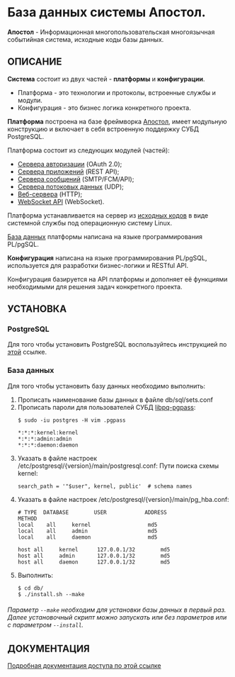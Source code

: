# База данных системы **Апостол**.

**Апостол** - Информационная многопользовательская многоязычная событийная система, исходные коды базы данных.

ОПИСАНИЕ
-

**Система** состоит из двух частей - **платформы** и **конфигурации**.

- Платформа - это технологии и протоколы, встроенные службы и модули.
- Конфигурация - это бизнес логика конкретного проекта.

**Платформа** построена на базе фреймворка [Апостол](https://github.com/ufocomp/apostol), имеет модульную конструкцию и включает в себя встроенную поддержку СУБД PostgreSQL.

Платформа состоит из следующих модулей (частей):

- [Сервера авторизации](https://github.com/ufocomp/module-AuthServer) (OAuth 2.0);
- [Сервера приложений](https://github.com/ufocomp/module-AppServer) (REST API);
- [Сервера сообщений](https://github.com/ufocomp/process-MessageServer) (SMTP/FCM/API);
- [Сервера потоковых данных](https://github.com/ufocomp/process-StreamServer) (UDP);
- [Веб-сервера](https://github.com/ufocomp/module-WebServer) (HTTP);
- [WebSocket API](https://github.com/ufocomp/module-WebSocketAPI) (WebSocket).

Платформа устанавливается на сервер из [исходных кодов](https://github.com/ufocomp/apostol-aws) в виде системной службы под операционную систему Linux.

[База данных](https://github.com/ufocomp/db-platform) платформы написана на языке программирования PL/pgSQL.

**Конфигурация** написана на языке программирования PL/pgSQL, используется для разработки бизнес-логики и RESTful API.

Конфигурация базируется на API платформы и дополняет её функциями необходимыми для решения задач конкретного проекта.

УСТАНОВКА
-

### PostgreSQL

Для того чтобы установить PostgreSQL воспользуйтесь инструкцией по [этой](https://www.postgresql.org/download/) ссылке.

### База данных

Для того чтобы установить базу данных необходимо выполнить:

1. Прописать наименование базы данных в файле db/sql/sets.conf
1. Прописать пароли для пользователей СУБД [libpq-pgpass](https://postgrespro.ru/docs/postgrespro/13/libpq-pgpass):
   ~~~
   $ sudo -iu postgres -H vim .pgpass
   ~~~
   ~~~
   *:*:*:kernel:kernel
   *:*:*:admin:admin
   *:*:*:daemon:daemon
   ~~~
1. Указать в файле настроек /etc/postgresql/{version}/main/postgresql.conf:
   Пути поиска схемы kernel:
   ~~~
   search_path = '"$user", kernel, public'	# schema names
   ~~~
1. Указать в файле настроек /etc/postgresql/{version}/main/pg_hba.conf:
   ~~~
   # TYPE  DATABASE        USER            ADDRESS                 METHOD
   local	all		kernel					md5
   local	all		admin					md5
   local	all		daemon					md5

   host	all		kernel		127.0.0.1/32		md5
   host	all		admin		127.0.0.1/32		md5
   host	all		daemon		127.0.0.1/32		md5
   ~~~
1. Выполнить:
   ~~~
   $ cd db/
   $ ./install.sh --make
   ~~~

###### Параметр `--make` необходим для установки базы данных в первый раз. Далее установочный скрипт можно запускать или без параметров или с параметром `--install`.

ДОКУМЕНТАЦИЯ
-

[Подробная документация доступа по этой ссылке](https://github.com/ufocomp/db-platform/wiki)

